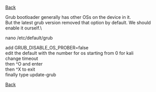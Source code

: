 [Back](..)

Grub bootloader generally has other OSs on the device in it.\
But the latest grub version removed that option by default. We should enable it ourself.\ 

nano /etc/default/grub

add GRUB_DISABLE_OS_PROBER=false\
edit the default with the number for os starting from 0 for kali\
change timeout\
then ^O and enter\
then ^X to exit\
finally type update-grub

[Back](..)